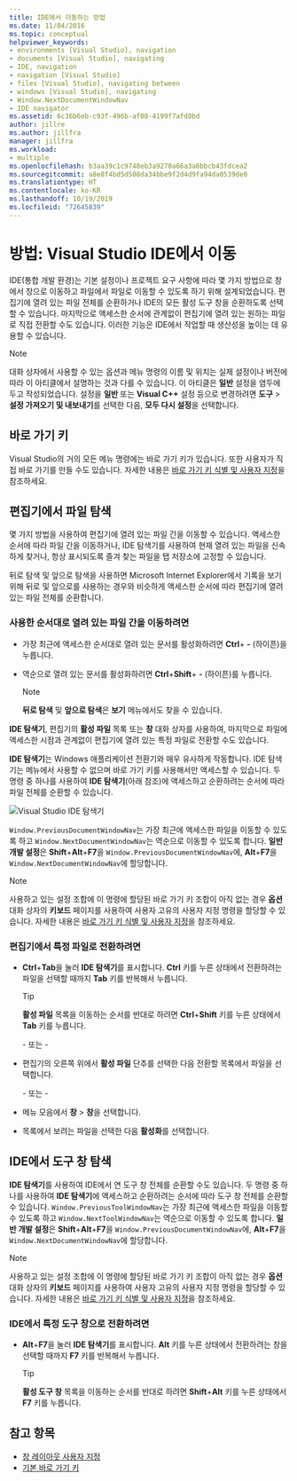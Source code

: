 ```yaml
---
title: IDE에서 이동하는 방법
ms.date: 11/04/2016
ms.topic: conceptual
helpviewer_keywords:
- environments [Visual Studio], navigation
- documents [Visual Studio], navigating
- IDE, navigation
- navigation [Visual Studio]
- files [Visual Studio], navigating between
- windows [Visual Studio], navigating
- Window.NextDocumentWindowNav
- IDE navigator
ms.assetid: 6c36b6eb-c93f-496b-af08-4199f7afd8bd
author: jillre
ms.author: jillfra
manager: jillfra
ms.workload:
- multiple
ms.openlocfilehash: b3aa39c1c9748eb3a9270a66a3a6bbcb43fdcea2
ms.sourcegitcommit: a8e8f4bd5d508da34bbe9f2d4d9fa94da0539de0
ms.translationtype: HT
ms.contentlocale: ko-KR
ms.lasthandoff: 10/19/2019
ms.locfileid: "72645839"
---
```

# <a name="how-to-move-around-in-the-visual-studio-ide"></a>방법: Visual Studio IDE에서 이동

IDE(통합 개발 환경)는 기본 설정이나 프로젝트 요구 사항에 따라 몇 가지 방법으로 창에서 창으로 이동하고 파일에서 파일로 이동할 수 있도록 하기 위해 설계되었습니다. 편집기에 열려 있는 파일 전체를 순환하거나 IDE의 모든 활성 도구 창을 순환하도록 선택할 수 있습니다. 마지막으로 액세스한 순서에 관계없이 편집기에 열려 있는 원하는 파일로 직접 전환할 수도 있습니다. 이러한 기능은 IDE에서 작업할 때 생산성을 높이는 데 유용할 수 있습니다.

> [!NOTE]
> 대화 상자에서 사용할 수 있는 옵션과 메뉴 명령의 이름 및 위치는 실제 설정이나 버전에 따라 이 아티클에서 설명하는 것과 다를 수 있습니다. 이 아티클은 **일반** 설정을 염두에 두고 작성되었습니다. 설정을 **일반** 또는 **Visual C++** 설정 등으로 변경하려면 **도구** > **설정 가져오기 및 내보내기**를 선택한 다음, **모두 다시 설정**을 선택합니다.

## <a name="keyboard-shortcuts"></a>바로 가기 키

Visual Studio의 거의 모든 메뉴 명령에는 바로 가기 키가 있습니다. 또한 사용자가 직접 바로 가기를 만들 수도 있습니다. 자세한 내용은 [바로 가기 키 식별 및 사용자 지정](../ide/identifying-and-customizing-keyboard-shortcuts-in-visual-studio.md)을 참조하세요.

## <a name="navigate-among-files-in-the-editor"></a>편집기에서 파일 탐색

몇 가지 방법을 사용하여 편집기에 열려 있는 파일 간을 이동할 수 있습니다. 액세스한 순서에 따라 파일 간을 이동하거나, IDE 탐색기를 사용하여 현재 열려 있는 파일을 신속하게 찾거나, 항상 표시되도록 즐겨 찾는 파일을 탭 저장소에 고정할 수 있습니다.

뒤로 탐색 및 앞으로 탐색을 사용하면 Microsoft Internet Explorer에서 기록을 보기 위해 뒤로 및 앞으로를 사용하는 경우와 비슷하게 액세스한 순서에 따라 편집기에 열려 있는 파일 전체를 순환합니다.

### <a name="to-move-through-open-files-in-order-of-use"></a>사용한 순서대로 열려 있는 파일 간을 이동하려면

- 가장 최근에 액세스한 순서대로 열려 있는 문서를 활성화하려면 **Ctrl**+ **-** (하이픈)을 누릅니다.

- 역순으로 열려 있는 문서를 활성화하려면 **Ctrl**+**Shift**+ **-** (하이픈)를 누릅니다.

    > [!NOTE]
    > **뒤로 탐색** 및 **앞으로 탐색**은 **보기** 메뉴에서도 찾을 수 있습니다.

**IDE 탐색기**, 편집기의 **활성 파일** 목록 또는 **창** 대화 상자를 사용하여, 마지막으로 파일에 액세스한 시점과 관계없이 편집기에 열려 있는 특정 파일로 전환할 수도 있습니다.

**IDE 탐색기**는 Windows 애플리케이션 전환기와 매우 유사하게 작동합니다. IDE 탐색기는 메뉴에서 사용할 수 없으며 바로 가기 키를 사용해서만 액세스할 수 있습니다. 두 명령 중 하나를 사용하여 **IDE 탐색기**(아래 참조)에 액세스하고 순환하려는 순서에 따라 파일 전체를 순환할 수 있습니다.

![Visual Studio IDE 탐색기](../ide/media/vs2015_ide_navigator.png)

`Window.PreviousDocumentWindowNav`는 가장 최근에 액세스한 파일을 이동할 수 있도록 하고 `Window.NextDocumentWindowNav`는 역순으로 이동할 수 있도록 합니다. **일반 개발 설정**은 **Shift**+**Alt**+**F7**을 `Window.PreviousDocumentWindowNav`에, **Alt**+**F7**을 `Window.NextDocumentWindowNav`에 할당합니다.

> [!NOTE]
> 사용하고 있는 설정 조합에 이 명령에 할당된 바로 가기 키 조합이 아직 없는 경우 **옵션** 대화 상자의 **키보드** 페이지를 사용하여 사용자 고유의 사용자 지정 명령을 할당할 수 있습니다. 자세한 내용은 [바로 가기 키 식별 및 사용자 지정](../ide/identifying-and-customizing-keyboard-shortcuts-in-visual-studio.md)을 참조하세요.

### <a name="to-switch-to-specific-files-in-the-editor"></a>편집기에서 특정 파일로 전환하려면

- **Ctrl**+**Tab**을 눌러 **IDE 탐색기**를 표시합니다. **Ctrl** 키를 누른 상태에서 전환하려는 파일을 선택할 때까지 **Tab** 키를 반복해서 누릅니다.

    > [!TIP]
    > **활성 파일** 목록을 이동하는 순서를 반대로 하려면 **Ctrl**+**Shift** 키를 누른 상태에서 **Tab** 키를 누릅니다.

    \- 또는 -

- 편집기의 오른쪽 위에서 **활성 파일** 단추를 선택한 다음 전환할 목록에서 파일을 선택합니다.

    \- 또는 -

- 메뉴 모음에서 **창** > **창**을 선택합니다.

- 목록에서 보려는 파일을 선택한 다음 **활성화**를 선택합니다.

## <a name="navigate-among-tool-windows-in-the-ide"></a>IDE에서 도구 창 탐색

**IDE 탐색기**를 사용하여 IDE에서 연 도구 창 전체를 순환할 수도 있습니다. 두 명령 중 하나를 사용하여 **IDE 탐색기**에 액세스하고 순환하려는 순서에 따라 도구 창 전체를 순환할 수 있습니다. `Window.PreviousToolWindowNav`는 가장 최근에 액세스한 파일을 이동할 수 있도록 하고 `Window.NextToolWindowNav`는 역순으로 이동할 수 있도록 합니다. **일반 개발 설정**은 **Shift**+**Alt**+**F7**을 `Window.PreviousDocumentWindowNav`에, **Alt**+**F7**을 `Window.NextDocumentWindowNav`에 할당합니다.

> [!NOTE]
> 사용하고 있는 설정 조합에 이 명령에 할당된 바로 가기 키 조합이 아직 없는 경우 **옵션** 대화 상자의 **키보드** 페이지를 사용하여 사용자 고유의 사용자 지정 명령을 할당할 수 있습니다. 자세한 내용은 [바로 가기 키 식별 및 사용자 지정](../ide/identifying-and-customizing-keyboard-shortcuts-in-visual-studio.md)을 참조하세요.

### <a name="to-switch-to-a-specific-tool-window-in-the-ide"></a>IDE에서 특정 도구 창으로 전환하려면

- **Alt**+**F7**을 눌러 **IDE 탐색기**를 표시합니다. **Alt** 키를 누른 상태에서 전환하려는 창을 선택할 때까지 **F7** 키를 반복해서 누릅니다.

    > [!TIP]
    > **활성 도구 창** 목록을 이동하는 순서를 반대로 하려면 **Shift**+**Alt** 키를 누른 상태에서 **F7** 키를 누릅니다.

## <a name="see-also"></a>참고 항목

- [창 레이아웃 사용자 지정](../ide/customizing-window-layouts-in-visual-studio.md)
- [기본 바로 가기 키](../ide/default-keyboard-shortcuts-in-visual-studio.md)